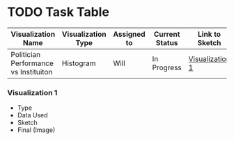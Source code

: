 # TODO Task Table
| Visualization Name| Visualization Type | Assigned to   | Current Status | Link to Sketch | Finished | 
|----------------|---------------|---------------|----------------|-----------|-------------|
| Politician Performance vs Instituiton| Histogram | Will  | In Progress   |  [Visualization 1](#visualization-1) | <li> [ ] </li>  |


### Visualization 1
* Type
* Data Used
* Sketch
* Final (Image)
